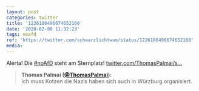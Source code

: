 ```yaml
---
layout: post
categories: twitter
title: '1226106496674652160'
date: '2020-02-08 11:32:23'
tags: noafd
ref: 'https://twitter.com/schwarzlichtwue/status/1226106496674652160'
media:
---
```

Alerta! Die [#noAfD](/t/noafd) steht am Sternplatz! [twitter.com/ThomasPalmai/s…](https://twitter.com/ThomasPalmai/status/1226102954039664640)
> <b>Thomas Palmai ([@ThomasPalmai](https://twitter.com/ThomasPalmai)):</b>  
>Ich muss Kotzen die Nazis haben sich auch in Würzburg organisiert.   


